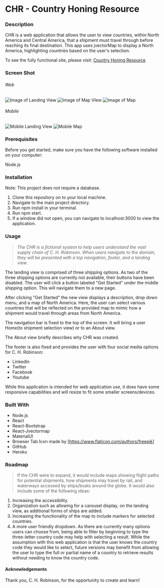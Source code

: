 # CHR - Country Honing Resource

### Description

CHR is a web application that allows the user to view countries, within North America and Central America, that a shipment must travel through before reaching its final destination. This app uses jvectorMap to display a North America, highlighting countries based on the user's selection.

To see the fully functional site, please visit: [Country Honing Resource](https://ch-resource.herokuapp.com/)

### Screen Shot
###### Web
![Image of Landing View](https://raw.githubusercontent.com/sharifa-simon/country-honing-resource/master/public/Landing.png)
![Image of Map VIew](https://github.com/sharifa-simon/country-honing-resource/blob/master/public/Map1.png)
![Image of Map](https://raw.githubusercontent.com/sharifa-simon/country-honing-resource/master/public/Map2.png)
###### Mobile
![Mobile Landing View](https://raw.githubusercontent.com/sharifa-simon/country-honing-resource/master/public/PhoneHome.png) ![Mobile Map](https://raw.githubusercontent.com/sharifa-simon/country-honing-resource/master/public/PhoneMap.png)

### Prerequisites
Before you get started, make sure you have the following software installed on your computer:

Node.js

### Installation
Note: This project does not require a database.

1. Clone this repository on to your local machine.
2. Navigate to the main project directory.
3. Run npm install in your terminal.
4. Run npm start.
5. If a window did not open, you can navigate to localhost:3000 to view the application.

### Usage

> *The CHR is a fictional system to help users understand the vast supply chain of C. H. Robinson.
When users navigate to the domain, they will be presented with a top navigation, footer, and a landing view.*

The landing view is comprised of three shipping options. As two of the three shipping options are currently not available, their buttons have been disabled. The user will click a button labeled "Get Started" under the middle shipping option. This will navigate them to a new page.

After clicking "Get Started" the new view displays a description, drop down menu, and a map of North America. Here, the user can select various countries that will be reflected on the provided map to mimic how a shipment would travel through areas from North America.

The navigation bar is fixed to the top of the screen. It will bring a user Home(to shipment selection view) or to an About view.

The About view briefly describes why CHR was created.

The footer is also fixed and provides the user with four social media options for C. H. Robinson:
* LinkedIn
* Twitter
* Facebook
* Youtube

While this application is intended for web application use, it does have some responsive capabilities and will resize to fit some smaller screens/devices.

### Built With

* Node.js
* React
* React-Bootstrap
* React-Jvectormap
* MaterialUI
* Browser Tab Icon made by [https://www.flaticon.com/authors/freepik]
* GitHub
* Heroku

### Roadmap
> If the CHR were to expand, it would include maps showing flight paths for potential shipments, how shipments may travel by rail, and waterways accessed by ships/boats around the globe. It would also include some of the following ideas:

1. Increasing the accessibility.
2. Organization such as allowing for a carousel display, on the landing view, as additional forms of ships are added.
3. Increasing the functionality of the map to include markers for selected countries.
4. A more user friendly dropdown. As there are currently many options users can choose from, being able to filter by beginning to type the three-letter country code may help with selecting a result. While the assumption with this web application is that the user knows the country code they would like to select, future versions may benefit from allowing the user to type the full or partial name of a country to retrieve results without needing to know the country code.

#### Acknowledgements
Thank you, C. H. Robinson, for the opportunity to create and learn!